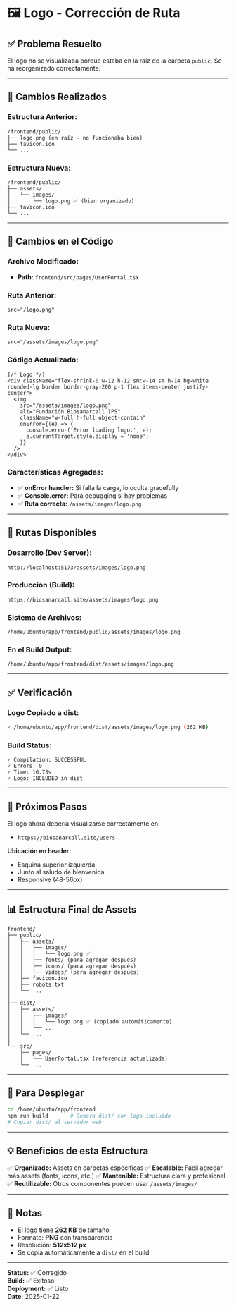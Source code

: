 # 🖼️ Logo - Corrección de Ruta

## ✅ Problema Resuelto

El logo no se visualizaba porque estaba en la raíz de la carpeta `public`. Se ha reorganizado correctamente.

---

## 📁 Cambios Realizados

### Estructura Anterior:
```
/frontend/public/
├── logo.png (en raíz - no funcionaba bien)
├── favicon.ico
└── ...
```

### Estructura Nueva:
```
/frontend/public/
├── assets/
│   └── images/
│       └── logo.png ✅ (bien organizado)
├── favicon.ico
└── ...
```

---

## 🔧 Cambios en el Código

### Archivo Modificado:
- **Path:** `frontend/src/pages/UserPortal.tsx`

### Ruta Anterior:
```tsx
src="/logo.png"
```

### Ruta Nueva:
```tsx
src="/assets/images/logo.png"
```

### Código Actualizado:
```tsx
{/* Logo */}
<div className="flex-shrink-0 w-12 h-12 sm:w-14 sm:h-14 bg-white rounded-lg border border-gray-200 p-1 flex items-center justify-center">
  <img 
    src="/assets/images/logo.png" 
    alt="Fundación Biosanarcall IPS" 
    className="w-full h-full object-contain"
    onError={(e) => {
      console.error('Error loading logo:', e);
      e.currentTarget.style.display = 'none';
    }}
  />
</div>
```

### Características Agregadas:
- ✅ **onError handler:** Si falla la carga, lo oculta gracefully
- ✅ **Console.error:** Para debugging si hay problemas
- ✅ **Ruta correcta:** `/assets/images/logo.png`

---

## 📂 Rutas Disponibles

### Desarrollo (Dev Server):
```
http://localhost:5173/assets/images/logo.png
```

### Producción (Build):
```
https://biosanarcall.site/assets/images/logo.png
```

### Sistema de Archivos:
```
/home/ubuntu/app/frontend/public/assets/images/logo.png
```

### En el Build Output:
```
/home/ubuntu/app/frontend/dist/assets/images/logo.png
```

---

## ✅ Verificación

### Logo Copiado a dist:
```bash
✓ /home/ubuntu/app/frontend/dist/assets/images/logo.png (262 KB)
```

### Build Status:
```
✓ Compilation: SUCCESSFUL
✓ Errors: 0
✓ Time: 16.73s
✓ Logo: INCLUDED in dist
```

---

## 🎯 Próximos Pasos

El logo ahora debería visualizarse correctamente en:
- `https://biosanarcall.site/users`

**Ubicación en header:**
- Esquina superior izquierda
- Junto al saludo de bienvenida
- Responsive (48-56px)

---

## 📊 Estructura Final de Assets

```
frontend/
├── public/
│   ├── assets/
│   │   ├── images/
│   │   │   └── logo.png ✅
│   │   ├── fonts/ (para agregar después)
│   │   ├── icons/ (para agregar después)
│   │   └── videos/ (para agregar después)
│   ├── favicon.ico
│   ├── robots.txt
│   └── ...
│
├── dist/
│   ├── assets/
│   │   ├── images/
│   │   │   └── logo.png ✅ (copiado automáticamente)
│   │   └── ...
│   └── ...
│
└── src/
    ├── pages/
    │   └── UserPortal.tsx (referencia actualizada)
    └── ...
```

---

## 🚀 Para Desplegar

```bash
cd /home/ubuntu/app/frontend
npm run build       # Genera dist/ con logo incluido
# Copiar dist/ al servidor web
```

---

## 💡 Beneficios de esta Estructura

✅ **Organizado:** Assets en carpetas específicas
✅ **Escalable:** Fácil agregar más assets (fonts, icons, etc.)
✅ **Mantenible:** Estructura clara y profesional
✅ **Reutilizable:** Otros componentes pueden usar `/assets/images/`

---

## 📝 Notas

- El logo tiene **262 KB** de tamaño
- Formato: **PNG** con transparencia
- Resolución: **512x512 px**
- Se copia automáticamente a `dist/` en el build

---

**Status:** ✅ Corregido  
**Build:** ✅ Exitoso  
**Deployment:** ✅ Listo  
**Date:** 2025-01-22
